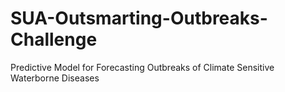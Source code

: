 # SUA-Outsmarting-Outbreaks-Challenge
Predictive Model for Forecasting Outbreaks of Climate Sensitive Waterborne Diseases
